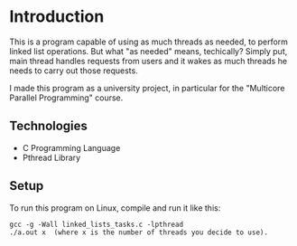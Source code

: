 # Introduction
This is a program capable of using as much threads as needed, to perform linked list operations.
But what "as needed" means, techically? Simply put, main thread handles requests from users and it wakes as much threads he needs to carry out those requests.

I made this program as a university project, in particular for the "Multicore Parallel Programming" course.

## Technologies

* C Programming Language
* Pthread Library

## Setup

To run this program on Linux, compile and run it like this:


```
gcc -g -Wall linked_lists_tasks.c -lpthread
./a.out x  (where x is the number of threads you decide to use).
```
